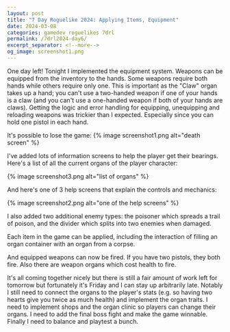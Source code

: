 ```yaml
---
layout: post
title: "7 Day Roguelike 2024: Applying Items, Equipment"
date: 2024-03-08
categories: gamedev roguelikes 7drl
permalink: /7drl2024-day6/
excerpt_separator: <!--more-->
og_image: screenshot1.png
---
```


One day left! Tonight I implemented the equipment system. Weapons can be equipped
from the inventory to the hands. Some weapons require both hands while others
require only one. This is important as the "Claw" organ takes up a hand; you
can't use a two-handed weapon if one of your hands is a claw (and you can't use
a one-handed weapon if both of your hands are claws). Getting the logic and
error handling for equipping, unequipping and reloading weapons was trickier
than I expected. Especially since you can hold one pistol in each hand.

It's possible to lose the game:
{% image screenshot1.png alt="death screen" %}

<!--more-->

I've added lots of information screens to help the player get their bearings.
Here's a list of all the current organs of the player character:

{% image screenshot3.png alt="list of organs" %}

And here's one of 3 help screens that explain the controls and mechanics:

{% image screenshot2.png alt="one of the help screens" %}

I also added two additional enemy types: the poisoner which spreads a trail of
poison, and the divider which splits into two enemies when damaged.

Each item in the game can be applied, including the interaction of filling an
organ container with an organ from a corpse.

And equipped weapons can now be fired. If you have two pistols, they both fire.
Also there are weapon organs which cost health to fire.

It's all coming together nicely but there is still a fair amount of work left
for tomorrow but fortunately it's Friday and I can stay up arbitrarily late.
Notably I still need to connect the organs to the player's stats (e.g. so
having two hearts give you twice as much health) and implement the organ
traits. I need to implement shops and the organ clinic so players can change
their organs. I need to add the final boss fight and make the game winnable.
Finally I need to balance and playtest a bunch.
